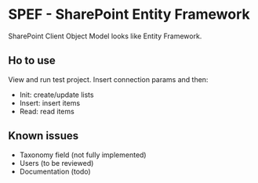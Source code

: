 # SPEF - SharePoint Entity Framework
SharePoint Client Object Model looks like Entity Framework.

## Ho to use
View and run test project. Insert connection params and then:
- Init: create/update lists
- Insert: insert items
- Read: read items

## Known issues
- Taxonomy field (not fully implemented)
- Users (to be reviewed)
- Documentation (todo)
